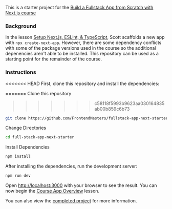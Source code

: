 This is a starter project for the [Build a Fullstack App from Scratch with Next.js course](https://frontendmasters.com/courses/fullstack-app-next/)

### Background

In the lesson [Setup Next.js, ESLint, & TypeScript](https://frontendmasters.com/courses/fullstack-app-next/setup-next-js-eslint-typescript/), Scott scaffolds a new app with `npx create-next-app`. However, there are some dependency conflicts with some of the package versions used in the course so the additional depenencies aren't able to be installed. This repository can be used as a starting point for the remainder of the course.

### Instructions

<<<<<<< HEAD
First, clone this repository and install the dependencies:

=======
Clone this repository
>>>>>>> c58118f5993b9623aa030164835ab00b859c6b73
```bash
git clone https://github.com/FrontendMasters/fullstack-app-next-starter.git
```

Change Directories
```bash
cd full-stack-app-next-starter
```

Install Dependencies
```bash
npm install
```

After installing the dependencies, run the development server:

```bash
npm run dev
```

Open [http://localhost:3000](http://localhost:3000) with your browser to see the result. You can now begin the [Course App Overview](https://frontendmasters.com/courses/fullstack-app-next/course-app-overview/) lesson.

You can also view the [completed project](https://github.com/Hendrixer/fullstack-music) for more information.
